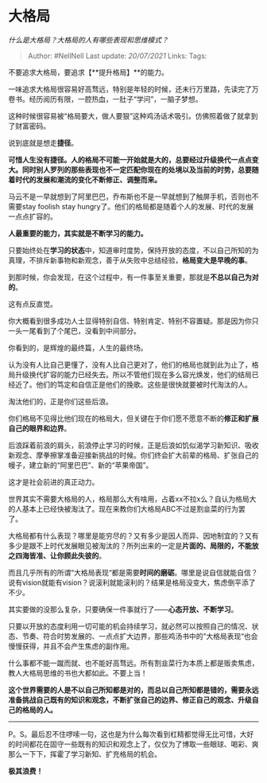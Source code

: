 # 大格局
*什么是大格局？大格局的人有哪些表现和思维模式？*

> Author: #NellNell 
Last update: *20/07/2021* 
Links:
Tags:   
  

不要追求大格局，要追求【**提升格局】**的能力。

一味追求大格局很容易好高骛远，特别是年轻的时候，还未行万里路，先读完了万卷书。经历阅历有限，一腔热血，一肚子“学问”，一脑子梦想。

这种时候很容易被“格局要大，做人要狠”这种鸡汤话术吸引。仿佛照着做了就拿到了财富密码。

说到底就是想走**捷径**。

**可惜人生没有捷径。人的格局不可能一开始就是大的，总要经过升级换代一点点变大。同时别人罗列的那些表现也不一定匹配你现在的处境以及当前的时势，总要随着时代的发展和潮流的变化不断修正、调整而来。**

马云不是一早就想到了阿里巴巴，乔布斯也不是一早就想到了触屏手机，否则也不需要stay foolish stay hungry了。他们的格局都是随着个人的发展、时代的发展一点点扩容的。

**人最重要的能力，其实就是不断学习的能力。**

只要始终处在**学习的状态**中，知道审时度势，保持开放的态度，不以自己所知的为真理，不排斥新事物和新观念，善于从失败中总结经验，**格局变大是早晚的事**。

到那时候，你会发现，在这个过程中，有一件事至关重要，那就是**不总以自己为对的**。

这有点反直觉。

你大概看到很多成功人士显得特别自信、特别肯定、特别不容置疑。那是因为你只一头一尾看到了个尾巴，没看到中间部分。

你看到的，是辉煌的最终篇，人生的最终场。

认为没有人比自己更懂了，没有人比自己更对了，他们的格局也就到此为止了，格局升级换代扩容的能力已经失去。所以不管他们现在多么容光焕发，他们的结局已经近了。他们的笃定和自信正是他们的挽歌。这些是很快就要被时代淘汰的人。

淘汰他们的，正是你们这些后浪。

你们格局不见得比他们现在的格局大，但关键在于你们愿不愿意不断的**修正和扩展自己的眼界和边界**。

后浪踩着前浪的肩头，前浪停止学习的时候，正是后浪如饥似渴学习新知识、吸收新观念、摩拳擦掌准备迎接新挑战的时候。你们终会扩大前辈的格局、扩张自己的幔子，建立新的“阿里巴巴”、新的“苹果帝国”。

这才是社会前进的真正动力。

世界其实不需要大格局的人，格局那么大有啥用，占着xx不拉x么？自认为格局大的人基本上已经快被淘汰了。现在来教你们大格局ABC不过是割韭菜的行为罢了。

大格局都有什么表现？哪里是能穷尽的？又有多少是因人而异、因地制宜的？又有多少是跟不上时代发展眼见被淘汰的？所列出来的一定是**片面的、局限的，不能放之四海皆准、让你顾此失彼的**。

而且几乎所有的所谓“大格局表现“都是需要**时间的磨砺**。哪里是说自信就能自信？说有vision就能有vision？说滚利就能滚利的？结果是格局没变大，焦虑倒平添了不少。

其实要做的没那么复杂，只要确保一件事就行了——**心态开放、不断学习**。

只要以开放的态度利用一切可能的机会持续学习，就必然可以按照自己的情况、状态、节奏、符合时势发展的、一点点扩大边界，那些鸡汤书中的”大格局表现“也会慢慢获得，并且不会产生焦虑的副作用。

什么事都不能一蹴而就、也不能好高骛远。所有割韭菜行为本质上都是贩卖焦虑，教人大格局思维的书也大都如此。不要上当！

**这个世界需要的人是不以自己所知都是对的，而总以自己所知都是错的，需要永远准备挑战自己既有的知识和观念，不断扩张自己的边界、修正自己的观念、升级自己的格局的人。**

---

P。S。最后忍不住啰嗦一句，这也是为什么每次看到杠精都觉得无比可惜，大好的时间都花在固守一些既有的知识和观念上了，仅仅为了博取一些眼球、喝彩、爽那么一下下，挥霍了学习新知、扩充格局的机会。

**极其浪费！**
